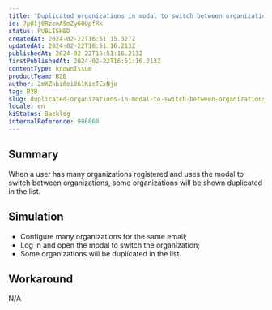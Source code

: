 ```yaml
---
title: 'Duplicated organizations in modal to switch between organizations'
id: 7pOIj0RzcmA5mZy60OpfRk
status: PUBLISHED
createdAt: 2024-02-22T16:51:15.327Z
updatedAt: 2024-02-22T16:51:16.213Z
publishedAt: 2024-02-22T16:51:16.213Z
firstPublishedAt: 2024-02-22T16:51:16.213Z
contentType: knownIssue
productTeam: B2B
author: 2mXZkbi0oi061KicTExNjo
tag: B2B
slug: duplicated-organizations-in-modal-to-switch-between-organizations
locale: en
kiStatus: Backlog
internalReference: 986868
---
```


## Summary


When a user has many organizations registered and uses the modal to switch between organizations, some organizations will be shown duplicated in the list.


##

## Simulation



- Configure many organizations for the same email;
- Log in and open the modal to switch the organization;
- Some organizations will be duplicated in the list.


##

## Workaround


N/A






